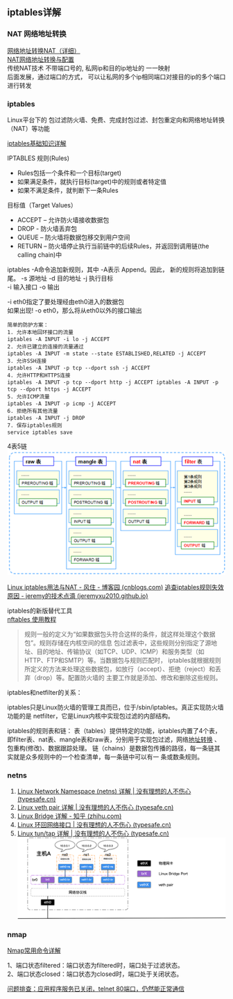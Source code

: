 ## iptables详解  
### NAT 网络地址转换  
[网络地址转换NAT（详细）](https://blog.csdn.net/qq_983030560/article/details/128449410)     
[NAT网络地址转换与配置](https://blog.csdn.net/wang_dian1/article/details/129715450)  
传统NAT技术 不带端口号的, 私网ip和目的ip地址的 一一映射  
后面发展，通过端口的方式， 可以让私网的多个ip相同端口对接目的ip的多个端口进行转发  

### iptables  
Linux平台下的 包过滤防火墙、免费、完成封包过滤、封包重定向和网络地址转换（NAT）等功能

[iptables基础知识详解](https://blog.csdn.net/u011537073/article/details/82685586?spm=1001.2101.3001.6650.5&utm_medium=distribute.pc_relevant.none-task-blog-2%7Edefault%7ECTRLIST%7ERate-5-82685586-blog-109674599.pc_relevant_recovery_v2&depth_1-utm_source=distribute.pc_relevant.none-task-blog-2%7Edefault%7ECTRLIST%7ERate-5-82685586-blog-109674599.pc_relevant_recovery_v2&utm_relevant_index=10)

IPTABLES 规则(Rules)  
* Rules包括一个条件和一个目标(target)  
* 如果满足条件，就执行目标(target)中的规则或者特定值  
* 如果不满足条件，就判断下一条Rules  

目标值（Target Values）  
* ACCEPT  – 允许防火墙接收数据包  
* DROP - 防火墙丢弃包  
* QUEUE – 防火墙将数据包移交到用户空间  
* RETURN – 防火墙停止执行当前链中的后续Rules，并返回到调用链(the calling chain)中 

iptables -A命令追加新规则，其中 -A表示 Append。因此， 新的规则将追加到链尾。
-s 源地址   -d 目的地址
-j 执行目标  
-i 输入接口  -o 输出 

-i eth0指定了要处理经由eth0进入的数据包   
如果出现! -o eth0，那么将从eth0以外的接口输出   
```shell
简单的防护方案：
1. 允许本地回环接口的流量
iptables -A INPUT -i lo -j ACCEPT
2. 允许已建立的连接的流量通过
iptables -A INPUT -m state --state ESTABLISHED,RELATED -j ACCEPT
3. 允许SSH连接
iptables -A INPUT -p tcp --dport ssh -j ACCEPT
4. 允许HTTP和HTTPS连接
iptables -A INPUT -p tcp --dport http -j ACCEPT iptables -A INPUT -p tcp --dport https -j ACCEPT
5. 允许ICMP流量
iptables -A INPUT -p icmp -j ACCEPT
6. 拒绝所有其他流量
iptables -A INPUT -j DROP
7. 保存iptables规则
service iptables save
```
4表5链  
![img_12.png](img_12.png)

[Linux iptables用法与NAT - 风住 - 博客园 (cnblogs.com)](https://www.cnblogs.com/whych/p/9147900.html)
[追查iptables规则失效原因 - jeremy的技术点滴 (jeremyxu2010.github.io)](https://jeremyxu2010.github.io/2018/10/%E8%BF%BD%E6%9F%A5iptables%E8%A7%84%E5%88%99%E5%A4%B1%E6%95%88%E5%8E%9F%E5%9B%A0/)



iptables的新版替代工具  
[nftables 使用教程](https://www.cnblogs.com/ryanyangcs/p/11611730.html)  


> 规则一般的定义为“如果数据包头符合这样的条件，就这样处理这个数据包”。规则存储在内核空间的信息 包过滤表中，这些规则分别指定了源地址、目的地址、传输协议（如TCP、UDP、ICMP）和服务类型（如HTTP、FTP和SMTP）等。当数据包与规则匹配时， iptables就根据规则所定义的方法来处理这些数据包，如放行（accept）、拒绝（reject）和丢弃（drop）等。配置防火墙的 主要工作就是添加、修改和删除这些规则。

iptables和netfilter的关系：

iptables只是Linux防火墙的管理工具而已，位于/sbin/iptables。真正实现防火墙功能的是 netfilter，它是Linux内核中实现包过滤的内部结构。


iptables的规则表和链：
表（tables）提供特定的功能，iptables内置了4个表，即filter表、nat表、mangle表和raw表，分别用于实现包过滤，网络[地址转换](https://so.csdn.net/so/search?q=%E5%9C%B0%E5%9D%80%E8%BD%AC%E6%8D%A2&spm=1001.2101.3001.7020) 、包重构(修改)、数据跟踪处理。
链（chains）是数据包传播的路径，每一条链其实就是众多规则中的一个检查清单，每一条链中可以有一 条或数条规则。



### netns
1. [Linux Network Namespace (netns) 详解 | 没有理想的人不伤心 (typesafe.cn)](https://typesafe.cn/posts/linux-netns/)  
2. [Linux veth pair 详解 | 没有理想的人不伤心 (typesafe.cn)](https://typesafe.cn/posts/linux-veth-pair/)  
3. [Linux Bridge 详解 - 知乎 (zhihu.com)](https://zhuanlan.zhihu.com/p/293667316)  
4. [Linux 环回网络接口 | 没有理想的人不伤心 (typesafe.cn)](https://typesafe.cn/posts/linux-loopback/)  
5. [Linux tun/tap 详解 | 没有理想的人不伤心 (typesafe.cn)](https://typesafe.cn/posts/linux-tun-tap/)  
![img_13.png](img_13.png)

### nmap
[Nmap常用命令详解](https://zhuanlan.zhihu.com/p/621645945)  

1、端口状态filtered：端口状态为filtered时，端口处于过滤状态。  
2、端口状态closed：端口状态为closed时，端口处于关闭状态。  

[问题排查：应用程序服务已关闭，telnet 80端口，仍然能正常通信](https://blog.csdn.net/m0_58367408/article/details/133303808)



